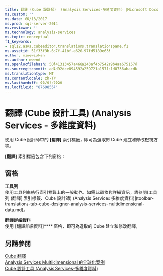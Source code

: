 ```yaml
---
title: 翻譯 (Cube 設計師)  (Analysis Services-多維度資料) |Microsoft Docs
ms.custom: ''
ms.date: 06/13/2017
ms.prod: sql-server-2014
ms.reviewer: ''
ms.technology: analysis-services
ms.topic: conceptual
f1_keywords:
- sql12.asvs.cubeeditor.translations.translationspane.f1
ms.assetid: 51f33f3b-6b7f-41bf-a620-97fd5189e633
author: minewiskan
ms.author: owend
ms.openlocfilehash: 50f41313457a468a243af4b7542a9b4aa675157d
ms.sourcegitcommit: ad4d92dce894592a259721a1571b1d8736abacdb
ms.translationtype: MT
ms.contentlocale: zh-TW
ms.lasthandoff: 08/04/2020
ms.locfileid: "87698557"
---
```

# <a name="translations-cube-designer-analysis-services---multidimensional-data"></a>翻譯 (Cube 設計工具) (Analysis Services - 多維度資料)
  使用 Cube 設計師中的 **[翻譯]** 索引標籤，即可為選取的 Cube 建立和修改檢視方塊。  
  
 **[翻譯]** 索引標籤包含下列窗格：  
  
## <a name="panes"></a>窗格  
 **工具列**  
 使用工具列來執行索引標籤上的一般動作。如需此窗格的詳細資訊，請參閱[工具列 &#40;翻譯] 索引標籤、Cube 設計師&#41; &#40;Analysis Services 多維度資料&#41;](toolbar-translations-tab-cube-designer-analysis-services-multidimensional-data.md)。  
  
 **翻譯詳細資料**  
 使用 [翻譯詳細資料]**** 窗格，即可為選取的 Cube 建立和修改翻譯。  
  
## <a name="see-also"></a>另請參閱  
 [Cube 翻譯](multidimensional-models-olap-logical-cube-objects/cube-translations.md)   
 [Analysis Services Multiidimensional 的全球化案例](globalization-scenarios-for-analysis-services-multiidimensional.md)   
 [Cube 設計工具 &#40;Analysis Services-多維度資料&#41;](cube-designer-analysis-services-multidimensional-data.md)  
  
  
